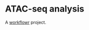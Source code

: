 # ATAC-seq analysis

A [workflowr][] project.

[workflowr]: https://github.com/jdblischak/workflowr
